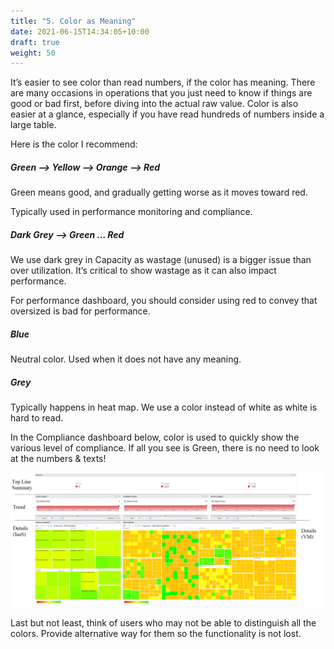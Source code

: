 ```yaml
---
title: "5. Color as Meaning"
date: 2021-06-15T14:34:05+10:00
draft: true
weight: 50
---
```


It’s easier to see color than read numbers, if the color has meaning. There are many occasions in operations that you just need to know if things are good or bad first, before diving into the actual raw value. Color is also easier at a glance, especially if you have read hundreds of numbers inside a large table.

Here is the color I recommend:

##### Green –> Yellow –> Orange –> Red
Green means good, and gradually getting worse as it moves toward red.

Typically used in performance monitoring and compliance.

##### Dark Grey –> Green … Red
We use dark grey in Capacity as wastage (unused) is a bigger issue than over utilization. It’s critical to show wastage as it can also impact performance.

For performance dashboard, you should consider using red to convey that oversized is bad for performance.

##### Blue
Neutral color. Used when it does not have any meaning.

##### Grey
Typically happens in heat map. We use a color instead of white as white is hard to read.

In the Compliance dashboard below, color is used to quickly show the various level of compliance. If all you see is Green, there is no need to look at the numbers & texts!

![](3.1.5-fig-1.png)

Last but not least, think of users who may not be able to distinguish all the colors. Provide alternative way for them so the functionality is not lost.